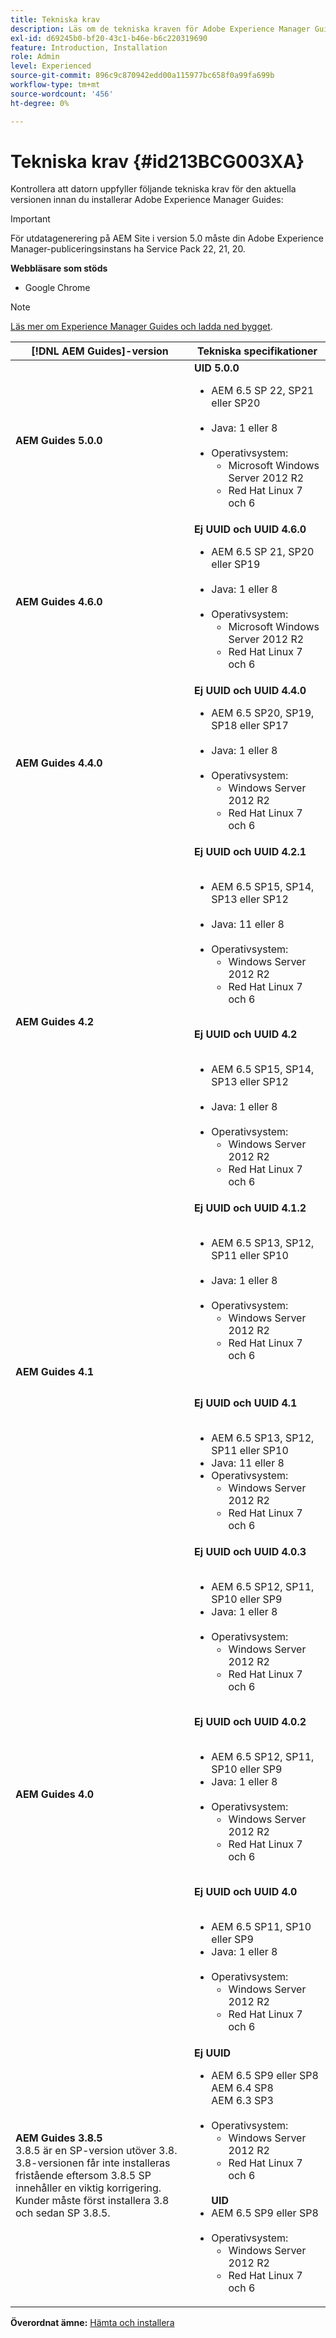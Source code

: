 ```yaml
---
title: Tekniska krav
description: Läs om de tekniska kraven för Adobe Experience Manager Guides
exl-id: d69245b0-bf20-43c1-b46e-b6c220319690
feature: Introduction, Installation
role: Admin
level: Experienced
source-git-commit: 896c9c870942edd00a115977bc658f0a99fa699b
workflow-type: tm+mt
source-wordcount: '456'
ht-degree: 0%

---
```


# Tekniska krav {#id213BCG003XA}

Kontrollera att datorn uppfyller följande tekniska krav för den aktuella versionen innan du installerar Adobe Experience Manager Guides:

>[!IMPORTANT]
>
> För utdatagenerering på AEM Site i version 5.0 måste din Adobe Experience Manager-publiceringsinstans ha Service Pack 22, 21, 20.




**Webbläsare som stöds**

- Google Chrome


>[!NOTE]
>
> [Läs mer om Experience Manager Guides och ladda ned bygget](../release-info/latest-release-info.md).


| [!DNL AEM Guides]-version | Tekniska specifikationer |
|---|---|
| **AEM Guides 5.0.0** | **UID 5.0.0** <ul><li> AEM 6.5 SP 22, SP21 eller SP20 <br><br> <li>   Java: 1 eller 8 <br><br>   <li>Operativsystem: <ul><li>Microsoft Windows Server 2012 R2 <br> <li>Red Hat Linux 7 och 6</ul> |
| **AEM Guides 4.6.0** | **Ej UUID och UUID 4.6.0** <ul><li> AEM 6.5 SP 21, SP20 eller SP19 <br><br> <li>   Java: 1 eller 8 <br><br>   <li>Operativsystem: <ul><li>Microsoft Windows Server 2012 R2 <br> <li>Red Hat Linux 7 och 6</ul> |
| **AEM Guides 4.4.0** | **Ej UUID och UUID 4.4.0** <ul><li> AEM 6.5 SP20, SP19, SP18 eller SP17 <br><br> <li>   Java: 1 eller 8 <br><br>   <li>Operativsystem: <ul><li> Windows Server 2012 R2 <br> <li>Red Hat Linux 7 och 6</ul> |
| **AEM Guides 4.2** | **Ej UUID och UUID 4.2.1**<br><br><ul> <li>AEM 6.5 SP15, SP14, SP13 eller SP12 <br><br><li>Java: 11 eller 8   <br><br><li> Operativsystem: <ul><li>Windows Server 2012 R2  <li>Red Hat Linux 7 och 6</ul></ul> <br>**Ej UUID och UUID 4.2**<br><br><ul> <li>AEM 6.5 SP15, SP14, SP13 eller SP12 <br><br><li>Java: 1 eller 8<br><br> <li> Operativsystem: <ul><li>Windows Server 2012 R2 <br> <li>Red Hat Linux 7 och 6</ul> |
| **AEM Guides 4.1** | **Ej UUID och UUID 4.1.2**<br><br> <ul><li>AEM 6.5 SP13, SP12, SP11 eller SP10 <br><br> <li>Java: 1 eller 8<br><br> <li>Operativsystem: <ul><li>Windows Server 2012 R2 <br><li> Red Hat Linux 7 och 6 </ul></ul><br><br> **Ej UUID och UUID 4.1**<br><br><ul> <li>AEM 6.5 SP13, SP12, SP11 eller SP10 <br><li>Java: 11 eller 8<li>Operativsystem: <ul><li>Windows Server 2012 R2 <br> <li> Red Hat Linux 7 och 6 |
| **AEM Guides 4.0** | **Ej UUID och UUID 4.0.3**<br><br><ul><li> AEM 6.5 SP12, SP11, SP10 eller SP9 <br><li>Java: 1 eller 8 <br><br> <li>Operativsystem: <ul><li>Windows Server 2012 R2 <br> <li>Red Hat Linux 7 och 6<br><br> </ul></ul>**Ej UUID och UUID 4.0.2** <br><br><ul><li> AEM 6.5 SP12, SP11, SP10 eller SP9 <br><li>Java: 1 eller 8 <br><br> <li>Operativsystem: <ul><li>Windows Server 2012 R2 <br> <li>Red Hat Linux 7 och 6<br><br> </ul></ul>**Ej UUID och UUID 4.0**<br> <br> <ul><li>AEM 6.5 SP11, SP10 eller SP9 <br><li>Java: 1 eller 8<br><br><li> Operativsystem: <ul><li>Windows Server 2012 R2 <br> <li> Red Hat Linux 7 och 6 |
| **AEM Guides 3.8.5** <br> 3.8.5 är en SP-version utöver 3.8. <br> 3.8-versionen får inte installeras fristående eftersom 3.8.5 SP innehåller en viktig korrigering. <br>Kunder måste först installera 3.8 och sedan SP 3.8.5. | **Ej UUID** <br> <ul><li>AEM 6.5 SP9 eller SP8 <br> AEM 6.4 SP8 <br> AEM 6.3 SP3   <br><br> <li>Operativsystem: <ul><li>Windows Server 2012 R2 <br> <li> Red Hat Linux 7 och 6</ul><br> **UID** <br><li> AEM 6.5 SP9 eller SP8 <br><br> <li> Operativsystem: <ul><li>Windows Server 2012 R2 <br> <li>Red Hat Linux 7 och 6 |


**Överordnat ämne:** [Hämta och installera](download-install.md)
